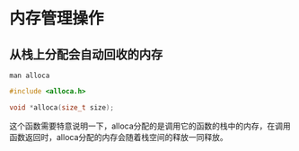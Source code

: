 <!-- toc -->
# 内存管理操作

## 从栈上分配会自动回收的内存

`man alloca`

```c
#include <alloca.h>

void *alloca(size_t size);
```

这个函数需要特意说明一下，alloca分配的是调用它的函数的栈中的内存，在调用函数返回时，alloca分配的内存会随着栈空间的释放一同释放。
